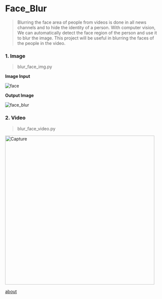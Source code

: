 # Face_Blur
> Blurring the face area of people from videos is done in all news channels and to hide the identity of a person.
With computer vision, We can automatically detect the face region of the person and use it to blur the image.
This project will be useful in blurring the faces of the people in the video.

### 1. Image
> blur_face_img.py

**Image Input**

![face](https://user-images.githubusercontent.com/43055935/169743528-6b3c0d96-e3f2-44df-8330-4f39387d1a39.jpg)

**Output Image**

![face_blur](https://user-images.githubusercontent.com/43055935/169743958-fb58de05-35bd-47b0-a4cc-c5d092f69678.jpg)

### 2. Video
> blur_face_video.py

<img width="483" alt="Capture" src="https://user-images.githubusercontent.com/43055935/169802598-c5fa3331-ed19-4e37-b794-53a9e73f23b8.PNG">

[about](https://drive.google.com/file/d/1ymISu7V5tP7XLEoEhFdnSFyk47K1XA_4/view)
